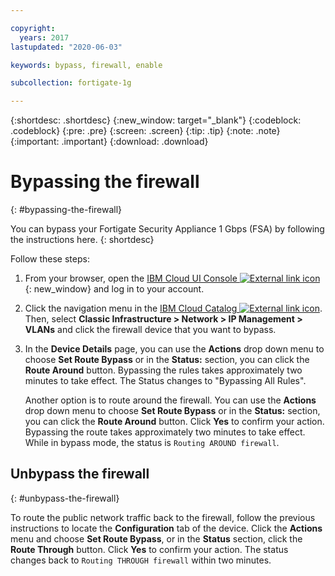 ```yaml
---

copyright:
  years: 2017
lastupdated: "2020-06-03"

keywords: bypass, firewall, enable

subcollection: fortigate-1g

---
```


{:shortdesc: .shortdesc}
{:new_window: target="_blank"}
{:codeblock: .codeblock}
{:pre: .pre}
{:screen: .screen}
{:tip: .tip}
{:note: .note}
{:important: .important}
{:download: .download}

# Bypassing the firewall
{: #bypassing-the-firewall}

You can bypass your Fortigate Security Appliance 1 Gbps (FSA) by following the instructions here.
{: shortdesc}

Follow these steps:

1. From your browser, open the [IBM Cloud UI Console ![External link icon](../../icons/launch-glyph.svg "External link icon")](https://cloud.ibm.com/classic/security/firewalls/multivlan/provision){: new_window} and log in to your account.
2. Click the navigation menu in the [IBM Cloud Catalog ![External link icon](../../icons/launch-glyph.svg "External link icon")](https://cloud.ibm.com). Then, select **Classic Infrastructure > Network > IP Management > VLANs** and click the firewall device that you want to bypass.
3. In the **Device Details** page, you can use the **Actions** drop down menu to choose **Set Route Bypass** or in the **Status:** section, you can click the **Route Around** button. Bypassing the rules takes approximately two minutes to take effect. The Status changes to "Bypassing All Rules".

	Another option is to route around the firewall. You can use the **Actions** drop down menu to choose **Set Route Bypass** or in the **Status:** section, you can click the **Route Around** button. Click **Yes** to confirm your action. Bypassing the route takes approximately two minutes to take effect. While in bypass mode, the status is `Routing AROUND firewall`.

## Unbypass the firewall
{: #unbypass-the-firewall}

To route the public network traffic back to the firewall, follow the previous instructions to locate the **Configuration** tab of the device. Click the **Actions** menu and choose **Set Route Bypass**, or in the **Status** section, click the **Route Through** button. Click **Yes** to confirm your action. The status changes back to `Routing THROUGH firewall` within two minutes.
